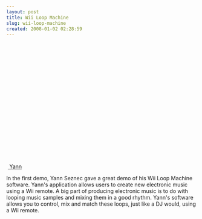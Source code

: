 ```yaml
---
layout: post
title: Wii Loop Machine
slug: wii-loop-machine
created: 2008-01-02 02:28:59
---
```


&nbsp;<object classid="clsid:d27cdb6e-ae6d-11cf-96b8-444553540000" width="400" height="302" codebase="http://download.macromedia.com/pub/shockwave/cabs/flash/swflash.cab#version=6,0,40,0"><param name="allowfullscreen" value="true" /><param name="allowscriptaccess" value="always" /><param name="src" value="http://vimeo.com/moogaloop.swf?clip_id=609538&amp;server=vimeo.com&amp;show_title=1&amp;show_byline=1&amp;show_portrait=0&amp;color=&amp;fullscreen=1" /><embed type="application/x-shockwave-flash" width="400" height="302" src="http://vimeo.com/moogaloop.swf?clip_id=609538&amp;server=vimeo.com&amp;show_title=1&amp;show_byline=1&amp;show_portrait=0&amp;color=&amp;fullscreen=1" allowscriptaccess="always" allowfullscreen="true"></embed></object>

&nbsp;<a href="http://vimeo.com/609538"> Yann</a>

In the first demo, Yann Seznec gave a great demo of his Wii Loop Machine software. Yann's application allows users to create new electronic music using a Wii remote. A big part of producing electronic music is to do with looping music samples and mixing them in a good rhythm. Yann's software allows you to control, mix and match these loops, just like a DJ would, using a Wii remote.
